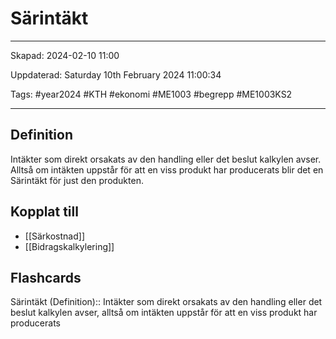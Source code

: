 # Särintäkt

---

Skapad: 2024-02-10 11:00

Uppdaterad: Saturday 10th February 2024 11:00:34

Tags: #year2024 #KTH #ekonomi #ME1003 #begrepp #ME1003KS2

---

## Definition

Intäkter som direkt orsakats av den handling eller det beslut kalkylen avser. Alltså om intäkten uppstår för att en viss produkt har producerats blir det en Särintäkt för just den produkten.

## Kopplat till

- [[Särkostnad]]
- [[Bidragskalkylering]]

## Flashcards

Särintäkt (Definition):: Intäkter som direkt orsakats av den handling eller det beslut kalkylen avser, alltså om intäkten uppstår för att en viss produkt har producerats
